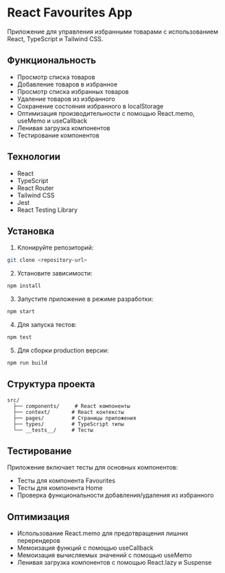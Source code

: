 # React Favourites App

Приложение для управления избранными товарами с использованием React, TypeScript и Tailwind CSS.

## Функциональность

- Просмотр списка товаров
- Добавление товаров в избранное
- Просмотр списка избранных товаров
- Удаление товаров из избранного
- Сохранение состояния избранного в localStorage
- Оптимизация производительности с помощью React.memo, useMemo и useCallback
- Ленивая загрузка компонентов
- Тестирование компонентов

## Технологии

- React
- TypeScript
- React Router
- Tailwind CSS
- Jest
- React Testing Library

## Установка

1. Клонируйте репозиторий:
```bash
git clone <repository-url>
```

2. Установите зависимости:
```bash
npm install
```

3. Запустите приложение в режиме разработки:
```bash
npm start
```

4. Для запуска тестов:
```bash
npm test
```

5. Для сборки production версии:
```bash
npm run build
```

## Структура проекта

```
src/
  ├── components/     # React компоненты
  ├── context/       # React контексты
  ├── pages/         # Страницы приложения
  ├── types/         # TypeScript типы
  └── __tests__/     # Тесты
```

## Тестирование

Приложение включает тесты для основных компонентов:
- Тесты для компонента Favourites
- Тесты для компонента Home
- Проверка функциональности добавления/удаления из избранного

## Оптимизация

- Использование React.memo для предотвращения лишних перерендеров
- Мемоизация функций с помощью useCallback
- Мемоизация вычисляемых значений с помощью useMemo
- Ленивая загрузка компонентов с помощью React.lazy и Suspense
